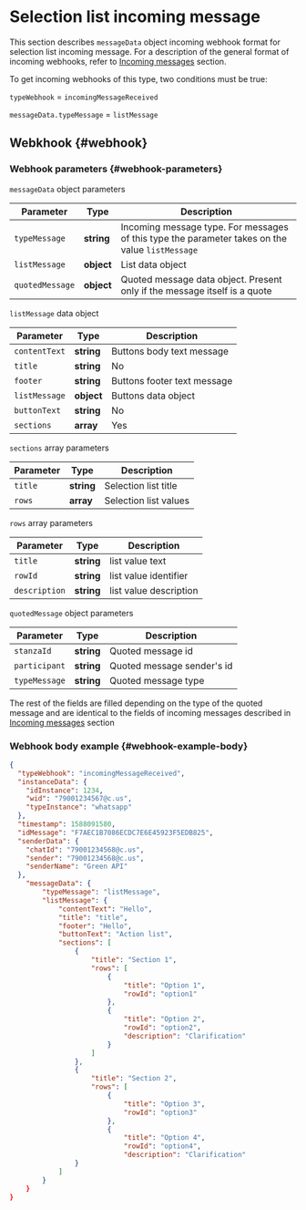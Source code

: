 # Selection list incoming message

This section describes `messageData` object incoming webhook format for selection list incoming message. For a description of the general format of incoming webhooks, refer to [Incoming messages](Webhook-IncomingMessageReceived.md) section.

To get incoming webhooks of this type, two conditions must be true:

`typeWebhook` = `incomingMessageReceived`

`messageData.typeMessage` = `listMessage`

## Webkhook {#webhook}

### Webhook parameters {#webhook-parameters}

`messageData` object parameters

| Parameter| Type | Description  |
| ----------------- | ---------- | ------------ |
| `typeMessage`     | **string** | Incoming message type. For messages of this type the parameter takes on the value `listMessage`       |
| `listMessage` | **object** | List data object |
| `quotedMessage`   | **object** | Quoted message data object. Present only if the message itself is a quote |

`listMessage` data object

| Parameter      | Type        | Description          |
| ------------- | ---------- | ------------------- |
| `contentText` | **string** | Buttons body text message|
|`title` | **string** | No | Message title|
| `footer` | **string** | Buttons footer text message|
| `listMessage` | **object** | Buttons data object |
|`buttonText` | **string** | No | selection list button text|
|`sections` | **array** | Yes | selection list values|

`sections` array parameters

| Parameter | Type       | Description              |
| -------- | ---------- | ----------------------- |
| `title`  | **string** | Selection list title |
| `rows`   | **array**  | Selection list values  |

`rows` array parameters

|Parameter | Type       | Description                     |
| -------- | ---------- | ----------------------------- |
| `title`  | **string** | list value text         |
| `rowId`  | **string** | list value identifier |
| `description` | **string** | list value description |

`quotedMessage` object parameters

| Parameter     | Type       | Description             |
| ------------- | ---------- | ------------------- |
| `stanzaId` | **string** | Quoted message id |
| `participant` | **string** | Quoted message sender's id |
| `typeMessage` | **string** | Quoted message type |

The rest of the fields are filled depending on the type of the quoted message and are identical to the fields of incoming messages described in [Incoming messages](Webhook-IncomingMessageReceived.md) section

### Webhook body example {#webhook-example-body}

```json
{
  "typeWebhook": "incomingMessageReceived",
  "instanceData": {
    "idInstance": 1234,
    "wid": "79001234567@c.us",
    "typeInstance": "whatsapp"
  },
  "timestamp": 1588091580,
  "idMessage": "F7AEC1B7086ECDC7E6E45923F5EDB825",
  "senderData": {
    "chatId": "79001234568@c.us",
    "sender": "79001234568@c.us",
    "senderName": "Green API"
  },
    "messageData": {
        "typeMessage": "listMessage",
        "listMessage": {
            "contentText": "Hello",
            "title": "title",
            "footer": "Hello",
            "buttonText": "Action list",
            "sections": [
                {
                    "title": "Section 1",
                    "rows": [
                        {
                            "title": "Option 1",
                            "rowId": "option1"
                        },
                        {
                            "title": "Option 2",
                            "rowId": "option2",
                            "description": "Clarification"
                        }
                    ]
                },
                {
                    "title": "Section 2",
                    "rows": [
                        {
                            "title": "Option 3",
                            "rowId": "option3"
                        },
                        {
                            "title": "Option 4",
                            "rowId": "option4",
                            "description": "Clarification"
                }
            ]
        }
    }
}
```
